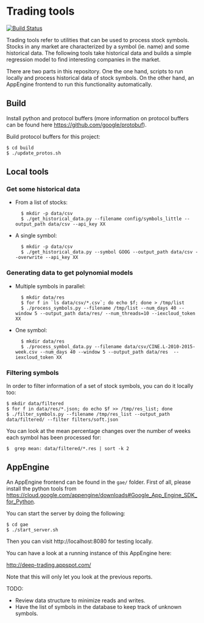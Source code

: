 # Trading tools

[![Build Status](https://travis-ci.org/xavigonzalvo/stock-trigger.svg)](https://travis-ci.org/xavigonzalvo/stock-trigger)

Trading tools refer to utilities that can be used to process stock
symbols. Stocks in any market are characterized by a symbol (ie. name)
and some historical data. The following tools take historical data and
builds a simple regression model to find interesting companies in the
market.

There are two parts in this repository. One the one hand, scripts to
run locally and process historical data of stock symbols. On the other
hand, an AppEngine frontend to run this functionality automatically.

## Build

Install python and protocol buffers (more information on protocol
buffers can be found here https://github.com/google/protobuf).

Build protocol buffers for this project:

    $ cd build
    $ ./update_protos.sh

## Local tools

### Get some historical data

* From a list of stocks:

        $ mkdir -p data/csv
        $ ./get_historical_data.py --filename config/symbols_little --output_path data/csv --api_key XX

* A single symbol:

        $ mkdir -p data/csv
        $ ./get_historical_data.py --symbol GOOG --output_path data/csv --overwrite --api_key XX


### Generating data to get polynomial models

* Multiple symbols in parallel:

        $ mkdir data/res
        $ for f in `ls data/csv/*.csv`; do echo $f; done > /tmp/list
        $ ./process_symbols.py --filename /tmp/list --num_days 40 --window 5 --output_path data/res/ --num_threads=10 --iexcloud_token XX

* One symbol:

        $ mkdir data/res
        $ ./process_symbol_data.py --filename data/csv/CINE.L-2010-2015-week.csv --num_days 40 --window 5 --output_path data/res  --iexcloud_token XX


### Filtering symbols

In order to filter information of a set of stock symbols, you can do
it locally too:

    $ mkdir data/filtered
    $ for f in data/res/*.json; do echo $f >> /tmp/res_list; done
    $ ./filter_symbols.py --filename /tmp/res_list --output_path data/filtered/ --filter filters/soft.json

You can look at the mean percentage changes over the number of weeks
each symbol has been processed for:

    $  grep mean: data/filtered/*.res | sort -k 2

## AppEngine

An AppEngine frontend can be found in the `gae/` folder. First of all,
please install the python tools from
https://cloud.google.com/appengine/downloads#Google_App_Engine_SDK_for_Python.

You can start the server by doing the following:

    $ cd gae
    $ ./start_server.sh

Then you can visit http://localhost:8080 for testing locally.

You can have a look at a running instance of this AppEngine here:

http://deep-trading.appspot.com/

Note that this will only let you look at the previous reports.

TODO:

- Review data structure to minimize reads and writes.
- Have the list of symbols in the database to keep track of unknown symbols.
